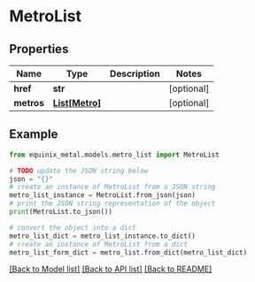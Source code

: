 # MetroList


## Properties

Name | Type | Description | Notes
------------ | ------------- | ------------- | -------------
**href** | **str** |  | [optional] 
**metros** | [**List[Metro]**](Metro.md) |  | [optional] 

## Example

```python
from equinix_metal.models.metro_list import MetroList

# TODO update the JSON string below
json = "{}"
# create an instance of MetroList from a JSON string
metro_list_instance = MetroList.from_json(json)
# print the JSON string representation of the object
print(MetroList.to_json())

# convert the object into a dict
metro_list_dict = metro_list_instance.to_dict()
# create an instance of MetroList from a dict
metro_list_form_dict = metro_list.from_dict(metro_list_dict)
```
[[Back to Model list]](../README.md#documentation-for-models) [[Back to API list]](../README.md#documentation-for-api-endpoints) [[Back to README]](../README.md)


